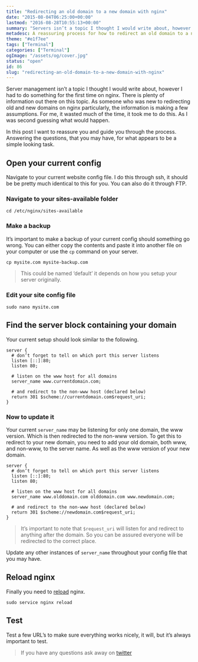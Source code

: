 ```yaml
---
title: "Redirecting an old domain to a new domain with nginx"
date: "2015-08-04T06:25:00+00:00"
lastmod: "2016-08-28T10:55:13+00:00"
summary: "Servers isn’t a topic I thought I would write about, however I had to do something for the first time on nginx. There is plenty of information out there on this topic. As someone who was new to redirecting old and new domains on nginx particularly, the information is making a few assumptions. For me, it wasted much of the time, it took me to do this. As I was second guessing what would happen.In this post I want to reassure you and guide you through the process. Answering the questions, that you may have, for what appears to be a simple looking task."
metadesc: A reassuring process for how to redirect an old domain to a new domain with nginx. "
theme: "#e1f7ee"
tags: ["Terminal"]
categories: ["Terminal"]
ogImage: "/assets/og/cover.jpg"
status: "open"
id: 86
slug: "redirecting-an-old-domain-to-a-new-domain-with-nginx"
---
```


Server management isn’t a topic I thought I would write about, however I had to do something for the first time on nginx. There is plenty of information out there on this topic. As someone who was new to redirecting old and new domains on nginx particularly, the information is making a few assumptions. For me, it wasted much of the time, it took me to do this. As I was second guessing what would happen.

In this post I want to reassure you and guide you through the process. Answering the questions, that you may have, for what appears to be a simple looking task.

## Open your current config
Navigate to your current website config file. I do this through ssh, it should be be pretty much identical to this for you. You can also do it through FTP.

### Navigate to your sites-available folder
```.language-bash
cd /etc/nginx/sites-available
```

### Make a backup
It’s important to make a backup of your current config should something go wrong. You can either copy the contents and paste it into another file on your computer or use the `cp` command on your server.

```.language-bash
cp mysite.com mysite-backup.com
```

> This could be named ‘default’ it depends on how you setup your server originally.

### Edit your site config file
```.language-bash
sudo nano mysite.com
```

## Find the server block containing your domain
Your current setup should look similar to the following.

```.language-bash
server {
  # don’t forget to tell on which port this server listens
  listen [::]:80;
  listen 80;

  # listen on the www host for all domains
  server_name www.currentdomain.com;

  # and redirect to the non-www host (declared below)
  return 301 $scheme://currentdomain.com$request_uri;
}
```

### Now to update it
Your current `server_name` may be listening for only one domain, the www version. Which is then redirected to the non-www version. To get this to redirect to your new domain, you need to add your old domain, both www, and non-www, to the server name. As well as the www version of your new domain.

```.language-bash
server {
  # don’t forget to tell on which port this server listens
  listen [::]:80;
  listen 80;

  # listen on the www host for all domains
  server_name www.olddomain.com olddomain.com www.newdomain.com;

  # and redirect to the non-www host (declared below)
  return 301 $scheme://newdomain.com$request_uri;
}
```

> It’s important to note that `$request_uri` will listen for and redirect to anything after the domain. So you can be assured everyone will be redirected to the correct place.

Update any other instances of `server_name` throughout your config file that you may have.

## Reload nginx
Finally you need to [reload](http://askubuntu.com/questions/105200/what-is-the-difference-between-service-restart-and-service-reload) nginx.

```.language-bash
sudo service nginx reload
```
## Test
Test a few URL’s to make sure everything works nicely, it will, but it’s always important to test.

> If you have any questions ask away on [twitter](http://twitter.com/irsteve)
